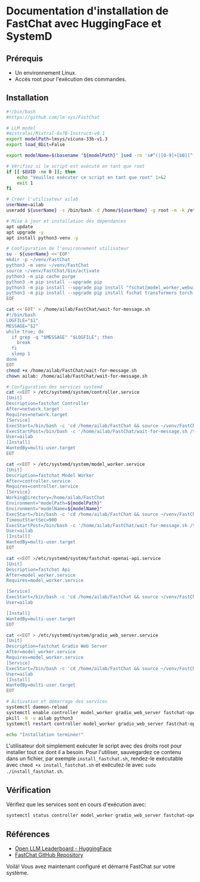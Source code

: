 # Documentation d'installation de FastChat avec HuggingFace et SystemD

## Prérequis

* Un environnement Linux.
* Accès root pour l'exécution des commandes.

## Installation

```bash
#!/bin/bash
#https://github.com/lm-sys/FastChat

# LLM model
#mistralai/Mixtral-8x7B-Instruct-v0.1
export modelPath=lmsys/vicuna-33b-v1.3
export load_8bit=False

export modelName=$(basename "${modelPath}" |sed -rn 's#^(|[0-9]+[bB][^[:alnum:]]+)([[:alnum:]]+)([^[:alnum:]].*|)$#\2#p' |tr '[:upper:]' '[:lower:]' )

# Vérifiez si le script est exécuté en tant que root
if [[ $EUID -ne 0 ]]; then
    echo "Veuillez exécuter ce script en tant que root" 1>&2
    exit 1
fi

# Créer l'utilisateur ailab
userName=ailab
useradd ${userName} -s /bin/bash -d /home/${userName} -g root -m -k /etc/skel

# Mise à jour et installation des dépendances
apt update
apt upgrade -y
apt install python3-venv -y

# Configuration de l'environnement utilisateur
su - ${userName} <<'EOF'
mkdir -p ~/venv/FastChat
python3 -m venv ~/venv/FastChat
source ~/venv/FastChat/bin/activate
python3 -m pip cache purge
python3 -m pip install --upgrade pip
python3 -m pip install --upgrade pip install "fschat[model_worker,webui]"
python3 -m pip install --upgrade pip install fschat transformers torch accelerate sentencepiece protobuf gradio bitsandbytes scipy
EOF

cat <<'EOT' > /home/ailab/FastChat/wait-for-message.sh
#!/bin/bash
LOGFILE="$1"
MESSAGE="$2"
while true; do
  if grep -q "$MESSAGE" "$LOGFILE"; then
    break
  fi
  sleep 1
done
EOT
chmod +x /home/ailab/FastChat/wait-for-message.sh
chown ailab: /home/ailab/FastChat/wait-for-message.sh

# Configuration des services systemd
cat <<EOT > /etc/systemd/system/controller.service
[Unit]
Description=fastchat Controller
After=network.target
Requires=network.target
[Service]
ExecStart=/bin/bash -c 'cd /home/ailab/FastChat && source ~/venv/FastChat/bin/activate && python3 -m fastchat.serve.controller > /tmp/controller.log 2>&1'
ExecStartPost=/bin/bash -c '/home/ailab/FastChat/wait-for-message.sh /tmp/controller.log "Uvicorn running"'
User=ailab
[Install]
WantedBy=multi-user.target
EOT

cat <<EOT > /etc/systemd/system/model_worker.service
[Unit]
Description=fastchat Model Worker
After=controller.service
Requires=controller.service
[Service]
WorkingDirectory=/home/ailab/FastChat
Environment="modelPath=${modelPath}"
Environment="modelName=${modelName}"
ExecStart=/bin/bash -c 'cd /home/ailab/FastChat && source ~/venv/FastChat/bin/activate && python3 -m fastchat.serve.model_worker $([ "${load_8bit}" == "True" ] && echo '--load-8bit' ) --model-names "'"\${modelName}"',gpt-4,gpt-3.5-turbo-instruct,gpt-3.5-turbo,gpt-3.5-turbo-16k,text-davinci-003,text-embedding-ada-002" --model-path '"\${modelPath}"' $(lspci | grep -iEw "VGA|NVIDIA" >/dev/null 2>&1 ||echo -n "--device cpu" ) > /tmp/model_worker.log 2>&1'
TimeoutStartSec=900
ExecStartPost=/bin/bash -c '/home/ailab/FastChat/wait-for-message.sh /tmp/model_worker.log "Uvicorn running"'
User=ailab
[Install]
WantedBy=multi-user.target
EOT

cat <<EOT >/etc/systemd/system/fastchat-openai-api.service
[Unit]
Description=fastchat Api
After=model_worker.service
Requires=model_worker.service

[Service]
ExecStart=/bin/bash -c 'cd /home/ailab/FastChat && source ~/venv/FastChat/bin/activate && python3 -m fastchat.serve.openai_api_server --host 0.0.0.0 --port 8501'
User=ailab

[Install]
WantedBy=multi-user.target
EOT

cat <<EOT > /etc/systemd/system/gradio_web_server.service
[Unit]
Description=fastchat Gradio Web Server
After=model_worker.service
Requires=model_worker.service
[Service]
ExecStart=/bin/bash -c 'cd /home/ailab/FastChat && source ~/venv/FastChat/bin/activate && python3 -m fastchat.serve.gradio_web_server --port 8502'
User=ailab
[Install]
WantedBy=multi-user.target
EOT

# Activation et démarrage des services
systemctl daemon-reload
systemctl enable controller model_worker gradio_web_server fastchat-openai-api
pkill -9 -u ailab python3
systemctl restart controller model_worker gradio_web_server fastchat-openai-api

echo "Installation terminée!"
```

L'utilisateur doit simplement exécuter le script avec des droits root pour installer tout ce dont il a besoin. Pour l'utiliser, sauvegardez ce contenu dans un fichier, par exemple `install_fastchat.sh`, rendez-le exécutable avec `chmod +x install_fastchat.sh` et exécutez-le avec `sudo ./install_fastchat.sh`.

## Vérification

Vérifiez que les services sont en cours d'exécution avec:

```bash
systemctl status controller model_worker gradio_web_server fastchat-openai-api
```

## Références

* [Open LLM Leaderboard - HuggingFace](https://huggingface.co/spaces/HuggingFaceH4/open_llm_leaderboard)
* [FastChat GitHub Repository](https://github.com/lm-sys/FastChat#install)

Voilà! Vous avez maintenant configuré et démarré FastChat sur votre système.
